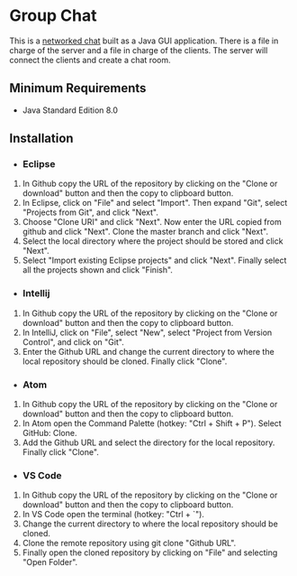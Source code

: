 # Group Chat
This is a [networked chat](https://en.wikipedia.org/wiki/Online_chat) built as a Java GUI application. There is a file in charge of the server and a file in charge of the clients. The server will connect the clients and create a chat room. 

## Minimum Requirements
* Java Standard Edition 8.0

## Installation
* ### Eclipse
1. In Github copy the URL of the repository by clicking on the "Clone or download" button and then the copy to clipboard button.
2. In Eclipse, click on "File" and select "Import". Then expand "Git", select "Projects from Git", and click "Next".
3. Choose "Clone URI" and click "Next". Now enter the URL copied from github and click "Next". Clone the master branch and click "Next".
4. Select the local directory where the project should be stored and click "Next".
5. Select "Import existing Eclipse projects" and click "Next". Finally select all the projects shown and click "Finish".

* ### Intellij
1. In Github copy the URL of the repository by clicking on the "Clone or download" button and then the copy to clipboard button.
2. In IntelliJ, click on "File", select "New", select "Project from Version Control", and click on "Git".
3. Enter the Github URL and change the current directory to where the local repository should be cloned. Finally click "Clone". 

* ### Atom
1. In Github copy the URL of the repository by clicking on the "Clone or download" button and then the copy to clipboard button.
2. In Atom open the Command Palette (hotkey: "Ctrl + Shift + P"). Select GitHub: Clone. 
3. Add the Github URL and select the directory for the local repository. Finally click "Clone". 

* ### VS Code
1. In Github copy the URL of the repository by clicking on the "Clone or download" button and then the copy to clipboard button.
2. In VS Code open the terminal (hotkey: "Ctrl + `").
3. Change the current directory to where the local repository should be cloned. 
4. Clone the remote repository using git clone "Github URL".
5. Finally open the cloned repository by clicking on "File" and selecting "Open Folder".
